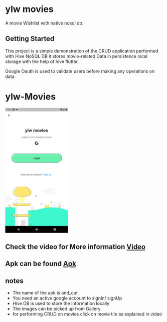 # ylw movies

A movie Wishlist with native nosql db.

## Getting Started

This project is a simple demonstration of the CRUD application performed with Hive NoSQL DB it stores movie-related Data in persistence local storage with the help of hive flutter.

Google Oauth is used to validate users before making any operations on data.

# ylw-Movies

<img src="Screenshots/Login.png" width="200" height="400">

## Check the video for More information [Video](https://drive.google.com/file/d/10U9ptQ04wWxVsrR0FGk8bfCEAi-4w5oi/view?usp=sharing)

## Apk can be found [Apk](https://drive.google.com/file/d/1Hz7fJeKET2abYwczykhGrYwEEE3m-zqm/view?usp=sharing)

## notes

- The name of the apk is and_cut
- You need an active google account to signIn/ signUp
- Hive DB is used to store the information locally
- The images can be picked up from Gallery
- for performing CRUD on movies click on movie tile as explained in video
